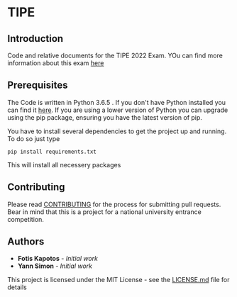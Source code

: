 # TIPE

## Introduction

Code and relative documents for the TIPE 2022 Exam. YOu can find more information about this exam [here](https://fr.wikipedia.org/wiki/Travail_d%27initiative_personnelle_encadr%C3%A9)

## Prerequisites

The Code is written in Python 3.6.5 . If you don't have Python installed you can find it [here](https://www.python.org/downloads/). If you are using a lower version of Python you can upgrade using the pip package, ensuring you have the latest version of pip.


You have to install several dependencies to get the project up and running. To do so just type
```
pip install requirements.txt
```
This will install all necessery packages

## Contributing

Please read [CONTRIBUTING](https://github.com/fotisk07/TIPE/blob/master/CONTRIBUTING.md) for the process for submitting pull requests. 
Bear in mind that this is a project for a national university entrance competition.

## Authors

* **Fotis Kapotos** - *Initial work*
* **Yann Simon** - *Initial work*

This project is licensed under the MIT License - see the [LICENSE.md](https://github.com/fotisk07/TIPE/blob/master/LICENSE) file for details
